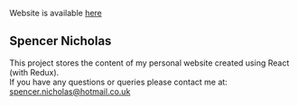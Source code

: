 Website is available [here](https://spencernicholas.github.io/me/)

## Spencer Nicholas

This project stores the content of my personal website created using React (with Redux). <br>
If you have any questions or queries please contact me at: spencer.nicholas@hotmail.co.uk


